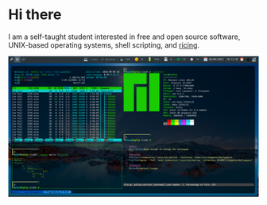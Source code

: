 # Hi there

I am a self-taught student interested in free and open source software,
UNIX-based operating systems, shell scripting, and
[ricing](https://www.reddit.com/r/unixporn/wiki/themeing/dictionary#wiki_rice).

![Manjaro-Desktop.png](https://raw.githubusercontent.com/tricantivu/tricantivu/main/img/desktop.png)
